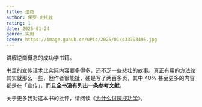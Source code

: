 ```yaml
---
title: 逆商
author: 保罗·史托兹
rating: 1
date: 2025-01-24
genre: 实用
cover: https://image.guhub.cn/uPic/2025/01/s33793495.jpg
---
```


讲解逆商概念的成功学书籍。

书里的宣传话术比实际内容要多得多，还不乏一些悲壮的故事。真正有用的方法论其实就那么一些，但作者很能扯，硬是写了两百多页，其中 40% 甚至更多的内容都是在「宣传」，而且**全书没有列出一条参考文献**。

关于更多我对这本书的批评，请阅读《[为什么讨厌成功学](/posts/为什么讨厌成功学)》。